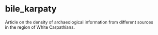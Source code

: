 # bile_karpaty
Article on the density of  archaeological information from different sources in the region of White Carpathians.

